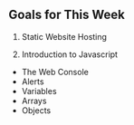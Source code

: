 ## Goals for This Week

1. Static Website Hosting

2. Introduction to Javascript
  * The Web Console
  * Alerts
  * Variables
  * Arrays
  * Objects
  
